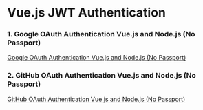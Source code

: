 # Vue.js JWT Authentication

### 1. Google OAuth Authentication Vue.js and Node.js (No Passport)

[Google OAuth Authentication Vue.js and Node.js (No Passport)](https://codevoweb.com/google-oauth-authentication-vue-and-node)

### 2. GitHub OAuth Authentication Vue.js and Node.js (No Passport)

[GitHub OAuth Authentication Vue.js and Node.js (No Passport)](https://codevoweb.com/github-oauth-authentication-vue-and-node)
